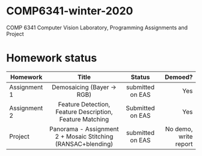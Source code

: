 # COMP6341-winter-2020

COMP 6341 Computer Vision Laboratory, Programming Assignments and Project


# Homework status

| Homework        | Title                                                    | Status             | Demoed?  |
| --------------- |:--------------------------------------------------------:|:------------------:| --------:|
| Assignment 1    | Demosaicing (Bayer -> RGB)                               | submitted on EAS   | Yes      |
| Assignment 2    | Feature Detection, Feature Description, Feature Matching | Submitted on EAS   | Yes      |
| Project         | Panorama - Assignment 2 + Mosaic Stitching (RANSAC+blending) | submitted on EAS | No demo, write report  |

